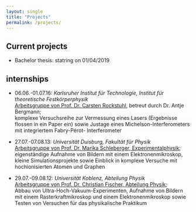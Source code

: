 ```yaml
---
layout: single
title: "Projects"
permalink: /projects/
---
```


## Current projects
* Bachelor thesis: statring on 01/04/2019

## internships
* 06.06.-01.07.16: <i> Karlsruher Institut für Technologie, Institut für theoretische Festkörperphysik </i> <br>
    [Arbeitsgruppe von Prof. Dr. Carsten Rockstuhl](https://www.tfp.kit.edu/rockstuhl.php), betreut durch Dr. Antje Bergmann; <br>
komplexe Versuchsreihe zur Vermessung eines Lasers (Ergebnisse flossen in ein Paper ein) sowie Justage eines Michelson-Interferometers mit integriertem Fabry-Pérot-
Interferometer

* 27.07.-07.08.13: <i>Universität Duisburg, Fakultät für Physik </i> <br>
    [Arbeitsgruppe von Prof. Dr. Marika Schleberger, Experimentalphysik](https://www.uni-due.de/physik/schleberger/nutegram_team_schlehberger); <br>
    eigenständige Aufnahme von Bildern mit einem Elektronenmikroskop, kleine Simulationsprojekte sowie Einblick in komplexe Versuche mit hochionisierten Atomen und Graphen
    
*  29.07.-09.08.12: <i>Universität Koblenz, Abteilung Physik </i> <br>
    [Arbeitsgruppe von Prof. Dr. Christian Fischer, Abteilung Physik](https://www.uni-koblenz-landau.de/de/koblenz/fb3/ifin/physik/ueberuns/arbeitsgruppen/agfischer); <br>
    Abbau von Ultra-Hoch-Vakuum-Experimenten, Aufnahme von Bildern mit einem Rasterkraftmikroskop und einem Elektronenmikroskop sowie Testen von Versuchen für das
    physikalische Praktikum


